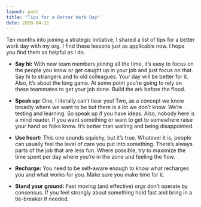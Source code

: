 ```yaml
---
layout: post
title: "Tips for a Better Work Day"
date: 2020-04-21
---
```


<p>Ten months into joining a strategic initiative, I shared a list of tips for a better work day with my org.
			I find these lessons just as applicable now.  I hope you find them as helpful as I do.
		</p>

<ul>
<p><li>
				<b>Say hi:</b>  With new team members joining all the time, it’s easy to focus on the people you know or get caught up in your job and just focus on that.   
				Say hi to strangers and to old colleagues.  Your day will be better for it.  Also, it’s about the long game.  At some point you’re going to rely on 
				these teammates to get your job done.  Build the ark before the flood.
			</li></p>
			<p><li>
				<b>Speak up:</b>  One, I literally can’t hear you!  Two, as a concept we know broadly where we want to be 
				but there is a lot we don’t know.  We’re testing and learning.  So speak up if you have ideas.  
				Also, nobody here is a mind reader.  If you want something or want to get to somewhere raise your hand so folks know.  
				It’s better than waiting and being disappointed.  
			</li></p>
			<p><li>
				<b>Use heart:</b>   This one sounds squishy, but it’s true.  
				Whatever it is, people can usually feel the level of care you put into something. 
				There’s always parts of the job that are less fun.  Where possible, try to maximize the 
				time spent per day where you’re in the zone and feeling the flow. 
			</li></p>
			<p><li>
				<b>Recharge:</b> You need to be self-aware enough to know what recharges you and what works for you.  
				Make sure you make time for it.  
			</li></p>
			<p><li>
				<b>Stand your ground:</b> Fast moving (and effective) orgs don’t operate by consensus.  
				If you feel strongly about something hold fast and bring in a tie-breaker if needed. 
			</li></p>
</ul>
		